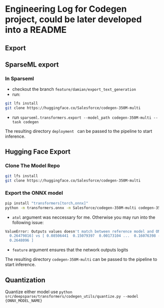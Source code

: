 # Engineering Log for Codegen project, could be later developed into a README

## Export

## SparseML export

### In Sparseml
- checkout the branch `feature/damian/export_text_generation`
- run:

```bash
git lfs install
git clone https://huggingface.co/Salesforce/codegen-350M-multi
```

- run `sparseml.transformers.export --model_path codegen-350M-multi --task codegen`

The resulting directory `deployment ` can be passed to the pipeline to start inference.

## Hugging Face Export

### Clone The Model Repo
```bash
git lfs install
git clone https://huggingface.co/Salesforce/codegen-350M-multi
```

### Export the ONNX model
```bash
pip install "transformers[torch,onnx]" 
python -m transformers.onnx -m Salesforce/codegen-350M-multi codegen-350M-multi --atol=5e-5 --feature causal-lm
```
- `atol` argument was neccessary for me. Otherwise you may run into the following issue:
```bash
ValueError: Outputs values doesn't match between reference model and ONNX exported model: Got max absolute difference of: 2.002716064453125e-05 for [ 0.08507037  0.15080063  0.0017249  ...  0.16075289 -0.14426014
  0.26479816] vs [ 0.08506441  0.15079397  0.00173104 ...  0.16076398 -0.1442534
  0.2648096 ]
```
- `feature` argument ensures that the network outputs logits

The resulting directory `codegen-350M-multi` can be passed to the pipeline to start inference.


## Quantization
Quantize either model use
`python src/deepsparse/transformers/codegen_utils/quantize.py --model {ONNX_MODEL_NAME}`



